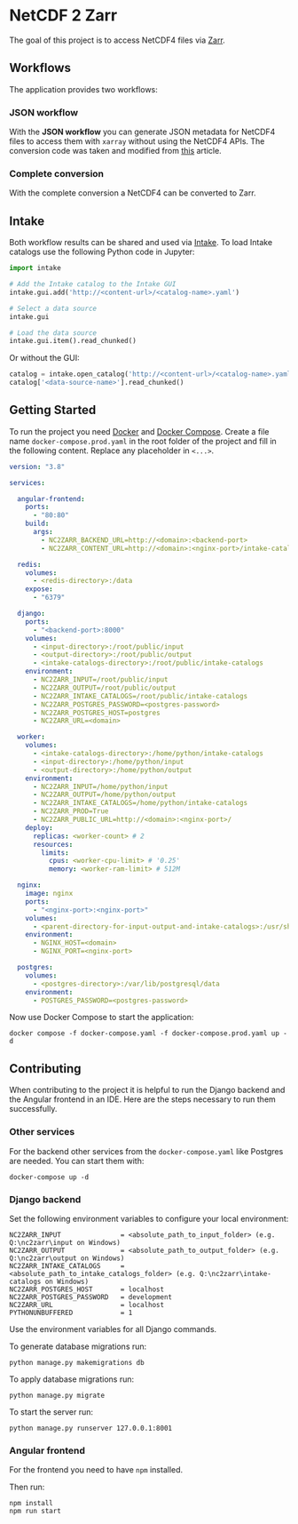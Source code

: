 
# NetCDF 2 Zarr

The goal of this project is to access NetCDF4 files via [Zarr](https://zarr.readthedocs.io/en/stable/).

## Workflows

The application provides two workflows:

### JSON workflow

With the **JSON workflow** you can generate JSON metadata for NetCDF4 files to access them with `xarray` without using the NetCDF4 APIs. The conversion code was taken and modified from [this](https://medium.com/pangeo/fake-it-until-you-make-it-reading-goes-netcdf4-data-on-aws-s3-as-zarr-for-rapid-data-access-61e33f8fe685) article.

### Complete conversion

With the complete conversion a NetCDF4 can be converted to Zarr.

## Intake

Both workflow results can be shared and used via [Intake](https://github.com/intake/intake).
To load Intake catalogs use the following Python code in Jupyter:

```python
import intake

# Add the Intake catalog to the Intake GUI
intake.gui.add('http://<content-url>/<catalog-name>.yaml')

# Select a data source
intake.gui

# Load the data source
intake.gui.item().read_chunked()
```

Or without the GUI:

```python
catalog = intake.open_catalog('http://<content-url>/<catalog-name>.yaml')
catalog['<data-source-name>'].read_chunked()
```


## Getting Started

To run the project you need [Docker](https://www.docker.com/) and [Docker Compose](https://docs.docker.com/compose/).
Create a file name `docker-compose.prod.yaml` in the root folder of the project and fill in the following content. 
Replace any placeholder in `<...>`.

```yaml
version: "3.8"

services:

  angular-frontend:
    ports:
      - "80:80"
    build:
      args:
        - NC2ZARR_BACKEND_URL=http://<domain>:<backend-port>
        - NC2ZARR_CONTENT_URL=http://<domain>:<nginx-port>/intake-catalogs

  redis:
    volumes:
      - <redis-directory>:/data
    expose:
      - "6379"

  django:
    ports:
      - "<backend-port>:8000"
    volumes:
      - <input-directory>:/root/public/input
      - <output-directory>:/root/public/output
      - <intake-catalogs-directory>:/root/public/intake-catalogs
    environment:
      - NC2ZARR_INPUT=/root/public/input
      - NC2ZARR_OUTPUT=/root/public/output
      - NC2ZARR_INTAKE_CATALOGS=/root/public/intake-catalogs
      - NC2ZARR_POSTGRES_PASSWORD=<postgres-password>
      - NC2ZARR_POSTGRES_HOST=postgres
      - NC2ZARR_URL=<domain>

  worker:
    volumes:
      - <intake-catalogs-directory>:/home/python/intake-catalogs
      - <input-directory>:/home/python/input
      - <output-directory>:/home/python/output
    environment:
      - NC2ZARR_INPUT=/home/python/input
      - NC2ZARR_OUTPUT=/home/python/output
      - NC2ZARR_INTAKE_CATALOGS=/home/python/intake-catalogs
      - NC2ZARR_PROD=True
      - NC2ZARR_PUBLIC_URL=http://<domain>:<nginx-port>/
    deploy:
      replicas: <worker-count> # 2
      resources:
        limits:
          cpus: <worker-cpu-limit> # '0.25'
          memory: <worker-ram-limit> # 512M

  nginx:
    image: nginx
    ports:
      - "<nginx-port>:<nginx-port>"
    volumes:
      - <parent-directory-for-input-output-and-intake-catalogs>:/usr/share/nginx/html
    environment:
      - NGINX_HOST=<domain>
      - NGINX_PORT=<nginx-port>

  postgres:
    volumes:
      - <postgres-directory>:/var/lib/postgresql/data
    environment:
      - POSTGRES_PASSWORD=<postgres-password>


```

Now use Docker Compose to start the application:

```commandline
docker compose -f docker-compose.yaml -f docker-compose.prod.yaml up -d
```

## Contributing

When contributing to the project it is helpful to run the Django backend and the Angular frontend in an IDE.
Here are the steps necessary to run them successfully.

### Other services

For the backend other services from the `docker-compose.yaml` like Postgres are needed. You can start them with:

```commandline
docker-compose up -d
```

### Django backend

Set the following environment variables to configure your local environment:

```commandline
NC2ZARR_INPUT               = <absolute_path_to_input_folder> (e.g. Q:\nc2zarr\input on Windows)
NC2ZARR_OUTPUT              = <absolute_path_to_output_folder> (e.g. Q:\nc2zarr\output on Windows)
NC2ZARR_INTAKE_CATALOGS     = <absolute_path_to_intake_catalogs_folder> (e.g. Q:\nc2zarr\intake-catalogs on Windows)
NC2ZARR_POSTGRES_HOST       = localhost
NC2ZARR_POSTGRES_PASSWORD   = development
NC2ZARR_URL                 = localhost
PYTHONUNBUFFERED            = 1
```

Use the environment variables for all Django commands. 

To generate database migrations run:

```commandline
python manage.py makemigrations db
```

To apply database migrations run:

```commandline
python manage.py migrate
```

To start the server run: 

```commandline
python manage.py runserver 127.0.0.1:8001
```

### Angular frontend

For the frontend you need to have `npm` installed.

Then run:

```commandline
npm install
npm run start
```